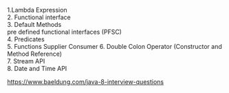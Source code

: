 
1.Lambda Expression  
2. Functional interface  
3. Default Methods  
pre defined functional interfaces (PFSC)  
      4. Predicates    
      5. Functions
         Supplier
         Consumer
6. Double Colon Operator (Constructor and Method Reference)  
7. Stream API  
8. Date and Time API



https://www.baeldung.com/java-8-interview-questions

